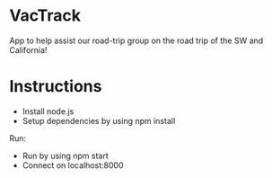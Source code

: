 # VacTrack

App to help assist our road-trip group on the road trip of the SW and California!

Instructions
============

- Install node.js
- Setup dependencies by using npm install

Run: 
- Run by using npm start
- Connect on localhost:8000